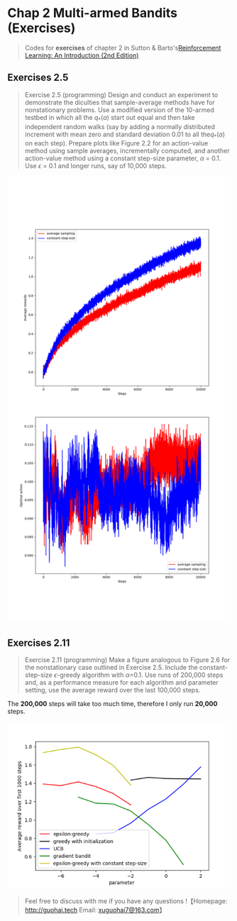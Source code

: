 # Chap 2 Multi-armed Bandits (Exercises)

> Codes for **exercises** of chapter 2 in Sutton & Barto's[Reinforcement Learning: An Introduction (2nd Edition)](http://incompleteideas.net/book/the-book.html)

## Exercises 2.5

> Exercise 2.5 (programming) Design and conduct an experiment to demonstrate the
> diculties that sample-average methods have for nonstationary problems. Use a modified
> version of the 10-armed testbed in which all the $q_*(a)$ start out equal and then take
> independent random walks (say by adding a normally distributed increment with mean
> zero and standard deviation 0.01 to all the$q_*(a)$ on each step). Prepare plots like
> Figure 2.2 for an action-value method using sample averages, incrementally computed,
> and another action-value method using a constant step-size parameter, $\alpha$ = 0.1. Use
> $\epsilon$ = 0.1 and longer runs, say of 10,000 steps.

![exercise2_5](./images/exercise2_5.png)

## Exercises 2.11

> Exercise 2.11 (programming) Make a figure analogous to Figure 2.6 for the nonstationary
> case outlined in Exercise 2.5. Include the constant-step-size $\epsilon$-greedy algorithm with
> $\alpha$=0.1. Use runs of 200,000 steps and, as a performance measure for each algorithm and
> parameter setting, use the average reward over the last 100,000 steps.

The **200,000** steps will take too much time, therefore I only run **20,000** steps. 

![exercise2_11](./images/exercise2_11.png)

> Feel free to discuss with me if you have any questions !【Homepage: http://guohai.tech  Email: xuguohai7@163.com】